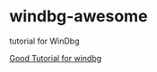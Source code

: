 # windbg-awesome
tutorial for WinDbg

[Good Tutorial for windbg](https://stackoverflow.com/questions/4946685/good-tutorial-for-windbg)
